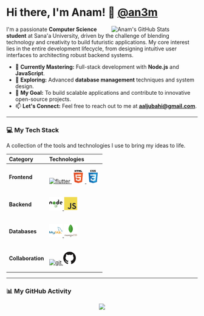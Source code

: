 # Hi there, I'm Anam! 👋 [@an3m](https://github.com/an3m)

<a href="https://github.com/an3m">
  <img align="right" width="45%" src="https://github-readme-stats.vercel.app/api?username=an3m&show_icons=true&theme=transparent&hide_border=true&title_color=00BFFF&icon_color=00BFFF&text_color=c9d1d9&bg_color=0d1117" alt="Anam's GitHub Stats" />
</a>

I'm a passionate **Computer Science student** at Sana'a University, driven by the challenge of blending technology and creativity to build futuristic applications. My core interest lies in the entire development lifecycle, from designing intuitive user interfaces to architecting robust backend systems.

- 🌱 **Currently Mastering:** Full-stack development with **Node.js** and **JavaScript**.
- 🔭 **Exploring:** Advanced **database management** techniques and system design.
- 🎯 **My Goal:** To build scalable applications and contribute to innovative open-source projects.
- 📫 **Let's Connect:** Feel free to reach out to me at **aaljubahi@gmail.com**.

---

### 💻 My Tech Stack

A collection of the tools and technologies I use to bring my ideas to life.

| Category | Technologies |
| :--- | :--- |
| **Frontend** | <p align="left"> <a href="https://flutter.dev" target="_blank" rel="noreferrer"> <img src="https://www.vectorlogo.zone/logos/flutterio/flutterio-icon.svg" alt="flutter" width="35" height="35"/> </a> <a href="https://www.w3.org/html/" target="_blank" rel="noreferrer"> <img src="https://raw.githubusercontent.com/devicons/devicon/master/icons/html5/html5-original-wordmark.svg" alt="html5" width="35" height="35"/> </a> <a href="https://www.w3schools.com/css/" target="_blank" rel="noreferrer"> <img src="https://raw.githubusercontent.com/devicons/devicon/master/icons/css3/css3-original-wordmark.svg" alt="css3" width="35" height="35"/> </a> </p> |
| **Backend** | <p align="left"> <a href="https://nodejs.org" target="_blank" rel="noreferrer"> <img src="https://raw.githubusercontent.com/devicons/devicon/master/icons/nodejs/nodejs-original-wordmark.svg" alt="nodejs" width="35" height="35"/> </a> <a href="https://developer.mozilla.org/en-US/docs/Web/JavaScript" target="_blank" rel="noreferrer"> <img src="https://raw.githubusercontent.com/devicons/devicon/master/icons/javascript/javascript-original.svg" alt="javascript" width="35" height="35"/> </a> </p> |
| **Databases** | <p align="left"> <a href="https://www.mysql.com/" target="_blank" rel="noreferrer"> <img src="https://raw.githubusercontent.com/devicons/devicon/master/icons/mysql/mysql-original-wordmark.svg" alt="mysql" width="35" height="35"/> </a> <a href="https://www.mongodb.com/" target="_blank" rel="noreferrer"> <img src="https://raw.githubusercontent.com/devicons/devicon/master/icons/mongodb/mongodb-original-wordmark.svg" alt="mongodb" width="35" height="35"/> </a> </p>|
| **Collaboration** | <p align="left"> <a href="https://git-scm.com/" target="_blank" rel="noreferrer"> <img src="https://www.vectorlogo.zone/logos/git-scm/git-scm-icon.svg" alt="git" width="35" height="35"/> </a> <a href="https://github.com/" target="_blank" rel="noreferrer"> <img src="https://raw.githubusercontent.com/devicons/devicon/master/icons/github/github-original.svg" alt="github" width="35" height="35"/> </a> </p>|

---

### 📊 My GitHub Activity

<p align="center">
  <img src="https://github-readme-stats.vercel.app/api/top-langs/?username=an3m&layout=compact&theme=vision-friendly-dark&hide_border=true" />
</p>
